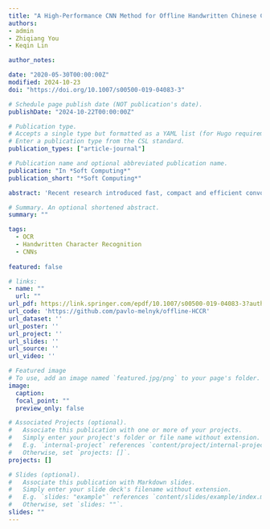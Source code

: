 ```yaml
---
title: "A High-Performance CNN Method for Offline Handwritten Chinese Character Recognition and Visualization"
authors:
- admin
- Zhiqiang You
- Keqin Lin

author_notes:

date: "2020-05-30T00:00:00Z"
modified: 2024-10-23
doi: "https://doi.org/10.1007/s00500-019-04083-3"

# Schedule page publish date (NOT publication's date).
publishDate: "2024-10-22T00:00:00Z"

# Publication type.
# Accepts a single type but formatted as a YAML list (for Hugo requirements).
# Enter a publication type from the CSL standard.
publication_types: ["article-journal"]

# Publication name and optional abbreviated publication name.
publication: "In *Soft Computing*"
publication_short: "*Soft Computing*"

abstract: 'Recent research introduced fast, compact and efficient convolutional neural networks (CNNs) for offline handwritten Chinese character recognition (HCCR). However, many of them did not address the problem of network interpretability. We propose a new architecture of a deep CNN with high recognition performance which is capable of learning deep features for visualization. A special characteristic of our model is the bottleneck layers which enable us to retain its expressiveness while reducing the number of multiply-accumulate operations and the required storage. We introduce a modification of global weighted average pooling (GWAP) - global weighted output average pooling (GWOAP). This paper demonstrates how they allow us to calculate class activation maps (CAMs) in order to indicate the most relevant input character image regions used by our CNN to identify a certain class. Evaluating on the ICDAR-2013 offline HCCR competition dataset, we show that our model enables a relative 0.83% error reduction while having 49% fewer parameters and the same computational cost compared to the current state-of-the-art single-network method trained only on handwritten data. Our solution outperforms even recent residual learning approaches.'

# Summary. An optional shortened abstract.
summary: ""

tags:
  - OCR 
  - Handwritten Character Recognition
  - CNNs
  
featured: false

# links:
- name: ""
  url: ""
url_pdf: https://link.springer.com/epdf/10.1007/s00500-019-04083-3?author_access_token=T-sw5xcr57JE5_pjR_0Vrfe4RwlQNchNByi7wbcMAY41mDQ1UaWmo8QPg956ZHdrtrmysrl25HcwHd_A88dKPwGVxqZNMX_11svHZz3nsyAJi6AsN1rom1xQCF-fjGaVhL2dyzXTk3AXOjmqDvg2pg%3D%3D
url_code: 'https://github.com/pavlo-melnyk/offline-HCCR'
url_dataset: ''
url_poster: ''
url_project: ''
url_slides: ''
url_source: ''
url_video: ''

# Featured image
# To use, add an image named `featured.jpg/png` to your page's folder. 
image:
  caption: 
  focal_point: ""
  preview_only: false

# Associated Projects (optional).
#   Associate this publication with one or more of your projects.
#   Simply enter your project's folder or file name without extension.
#   E.g. `internal-project` references `content/project/internal-project/index.md`.
#   Otherwise, set `projects: []`.
projects: []

# Slides (optional).
#   Associate this publication with Markdown slides.
#   Simply enter your slide deck's filename without extension.
#   E.g. `slides: "example"` references `content/slides/example/index.md`.
#   Otherwise, set `slides: ""`.
slides: ""
---
```


<span style="display:none;"> Recent researches introduced fast, compact and efficient convolutional neural networks (CNNs) for offline handwritten Chinese character recognition (HCCR). However, many of them did not address the problem of network interpretability. We propose a new architecture of a deep CNN with high recognition performance which is capable of learning deep features for visualization. A special characteristic of our model is the bottleneck layers which enable us to retain its expressiveness while reducing the number of multiply-accumulate operations and the required storage. We introduce a modification of global weighted average pooling (GWAP) - global weighted output average pooling (GWOAP). This paper demonstrates how they allow us to calculate class activation maps (CAMs) in order to indicate the most relevant input character image regions used by our CNN to identify a certain class. Evaluating on the ICDAR-2013 offline HCCR competition dataset, we show that our model enables a relative 0.83% error reduction while having 49% fewer parameters and the same computational cost compared to the current state-of-the-art single-network method trained only on handwritten data. Our solution outperforms even recent residual learning approaches. </span>